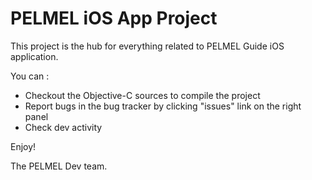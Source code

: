 # PELMEL iOS App Project

This project is the hub for everything related to PELMEL Guide iOS application.

You can :
* Checkout the Objective-C sources to compile the project
* Report bugs in the bug tracker by clicking "issues" link on the right panel
* Check dev activity

Enjoy!

The PELMEL Dev team.
